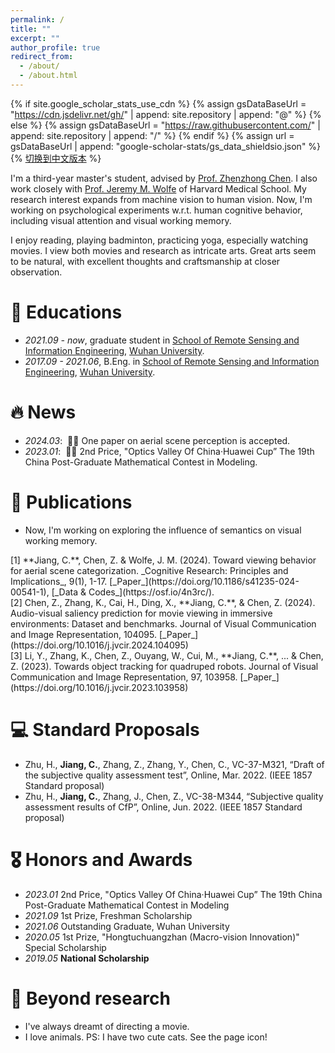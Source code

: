 ```yaml
---
permalink: /
title: ""
excerpt: ""
author_profile: true
redirect_from: 
  - /about/
  - /about.html
---
```


{% if site.google_scholar_stats_use_cdn %}
{% assign gsDataBaseUrl = "https://cdn.jsdelivr.net/gh/" | append: site.repository | append: "@" %}
{% else %}
{% assign gsDataBaseUrl = "https://raw.githubusercontent.com/" | append: site.repository | append: "/" %}
{% endif %}
{% assign url = gsDataBaseUrl | append: "google-scholar-stats/gs_data_shieldsio.json" %}
{% [切换到中文版本](chinese.html) %}

<span class='anchor' id='about-me'></span>


I'm a third-year master's student, advised by [Prof. Zhenzhong Chen](http://iip.whu.edu.cn/~zzchen/index.html). I also work closely with [Prof. Jeremy M. Wolfe](https://eye.hms.harvard.edu/jeremywolfe) of Harvard Medical School. My research interest expands from machine vision to human vision. Now, I'm working on psychological experiments w.r.t. human cognitive behavior, including visual attention and visual working memory.

I enjoy reading, playing badminton, practicing yoga, especially watching movies. I view both movies and research as intricate arts. Great arts seem to be natural, with excellent thoughts and craftsmanship at closer observation. 

<!-- My research interest includes neural machine translation and computer vision. I have published more than 100 papers at the top international AI conferences with total <a href='https://scholar.google.com/citations?user=DhtAFkwAAAAJ'>google scholar citations <strong><span id='total_cit'>260000+</span></strong></a> (You can also use google scholar badge <a href='https://scholar.google.com/citations?user=DhtAFkwAAAAJ'><img src="https://img.shields.io/endpoint?url={{ url | url_encode }}&logo=Google%20Scholar&labelColor=f6f6f6&color=9cf&style=flat&label=citations"></a>). -->

# 📖 Educations
- *2021.09 - now*,     graduate student in [School of Remote Sensing and Information Engineering](https://rsgis.whu.edu.cn/English/Home.htm), [Wuhan University](https://en.whu.edu.cn/). 
- *2017.09 - 2021.06*, B.Eng. in [School of Remote Sensing and Information Engineering](https://rsgis.whu.edu.cn/English/Home.htm), [Wuhan University](https://en.whu.edu.cn/). 

# 🔥 News
- *2024.03*: &nbsp;🎉🎉 One paper on aerial scene perception is accepted. 
- *2023.01*: &nbsp;🎉🎉 2nd Price, "Optics Valley Of China·Huawei Cup” The 19th China Post-Graduate Mathematical Contest in Modeling. 
<!-- - *2022.02*: &nbsp;🎉🎉 .  -->

# 📝 Publications 
- Now, I'm working on exploring the influence of semantics on visual working memory.

<div class='paper-box-text' markdown="1">
[1]	**Jiang, C.**, Chen, Z. & Wolfe, J. M. (2024). Toward viewing behavior for aerial scene categorization. _Cognitive Research: Principles and Implications_, 9(1), 1-17. [_Paper_](https://doi.org/10.1186/s41235-024-00541-1), [_Data & Codes_](https://osf.io/4n3rc/).
</div>
<div class='paper-box-text' markdown="1">  
[2]	Chen, Z., Zhang, K., Cai, H., Ding, X., **Jiang, C.**, & Chen, Z. (2024). Audio-visual saliency prediction for movie viewing in immersive environments: Dataset and benchmarks. Journal of Visual Communication and Image Representation, 104095. [_Paper_](https://doi.org/10.1016/j.jvcir.2024.104095)
</div>
<div class='paper-box-text' markdown="1">
[3]	Li, Y., Zhang, K., Chen, Z., Ouyang, W., Cui, M., **Jiang, C.**, ... & Chen, Z. (2023). Towards object tracking for quadruped robots. Journal of Visual Communication and Image Representation, 97, 103958. [_Paper_](https://doi.org/10.1016/j.jvcir.2023.103958)
</div>


<!-- <div class='paper-box'><div class='paper-box-image'><div><div class="badge">CVPR 2016</div><img src='images/500x300.png' alt="sym" width="100%"></div></div>
<div class='paper-box-text' markdown="1">

[Deep Residual Learning for Image Recognition](https://openaccess.thecvf.com/content_cvpr_2016/papers/He_Deep_Residual_Learning_CVPR_2016_paper.pdf)

**Kaiming He**, Xiangyu Zhang, Shaoqing Ren, Jian Sun

[**Project**](https://scholar.google.com/citations?view_op=view_citation&hl=zh-CN&user=DhtAFkwAAAAJ&citation_for_view=DhtAFkwAAAAJ:ALROH1vI_8AC) <strong><span class='show_paper_citations' data='DhtAFkwAAAAJ:ALROH1vI_8AC'></span></strong>
- Lorem ipsum dolor sit amet, consectetur adipiscing elit. Vivamus ornare aliquet ipsum, ac tempus justo dapibus sit amet. 
</div>
</div> -->

<!-- - [Lorem ipsum dolor sit amet, consectetur adipiscing elit. Vivamus ornare aliquet ipsum, ac tempus justo dapibus sit amet](https://github.com), A, B, C, **CVPR 2020** -->

# 💻 Standard Proposals
- Zhu, H., **Jiang, C.**, Zhang, Z., Zhang, Y., Chen, C., VC-37-M321, “Draft of the subjective quality assessment test”, Online, Mar. 2022. (IEEE 1857 Standard proposal)
- Zhu, H., **Jiang, C.**, Zhang, J., Chen, Z., VC-38-M344, “Subjective quality assessment results of CfP”, Online, Jun. 2022. (IEEE 1857 Standard proposal)

# 🎖 Honors and Awards
- *2023.01* 2nd Price, "Optics Valley Of China·Huawei Cup” The 19th China Post-Graduate Mathematical Contest in Modeling
- *2021.09* 1st Prize, Freshman Scholarship
- *2021.06* Outstanding Graduate, Wuhan University
- *2020.05* 1st Prize, "Hongtuchuangzhan (Macro-vision Innovation)" Special Scholarship
- *2019.05* **National Scholarship**

# 💬 Beyond research
- I've always dreamt of directing a movie.
- I love animals. PS: I have two cute cats. See the page icon!

<!-- # 💬 Invited Talks
- *2021.06*, Lorem ipsum dolor sit amet, consectetur adipiscing elit. Vivamus ornare aliquet ipsum, ac tempus justo dapibus sit amet. 
- *2021.03*, Lorem ipsum dolor sit amet, consectetur adipiscing elit. Vivamus ornare aliquet ipsum, ac tempus justo dapibus sit amet.  \| [\[video\]](https://github.com/) -->

<!-- # 💻 Internships
- *2019.05 - 2020.02*, [Lorem](https://github.com/), China.
 -->
